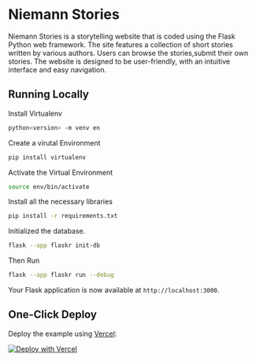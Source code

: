 # Niemann Stories
Niemann Stories is a storytelling website that is coded using the Flask Python web framework. The site features a collection of short stories written by various authors. Users can browse the stories,submit their own stories. The website is designed to be user-friendly, with an intuitive interface and easy navigation.


## Running Locally

Install Virtualenv

```bash
python<version> -m venv en
```
Create a virutal Environment

```bash
pip install virtualenv
```

Activate the Virtual Environment

```bash
source env/bin/activate
```

Install all the necessary libraries

```bash
pip install -r requirements.txt
```

Initialized the database.

```bash
flask --app flaskr init-db
```

Then Run

```bash
flask --app flaskr run --debug
```

Your Flask application is now available at `http://localhost:3000`.

## One-Click Deploy

Deploy the example using [Vercel](https://vercel.com?utm_source=github&utm_medium=readme&utm_campaign=vercel-examples):

[![Deploy with Vercel](https://vercel.com/button)](https://vercel.com/new/clone?repository-url=https%3A%2F%2Fgithub.com%2Fvercel%2Fexamples%2Ftree%2Fmain%2Fpython%2Fflask&demo-title=Flask%20%2B%20Vercel&demo-description=Use%20Flask%202%20on%20Vercel%20with%20Serverless%20Functions%20using%20the%20Python%20Runtime.&demo-url=https%3A%2F%2Fflask-python-template.vercel.app%2F&demo-image=https://assets.vercel.com/image/upload/v1669994156/random/flask.png)
